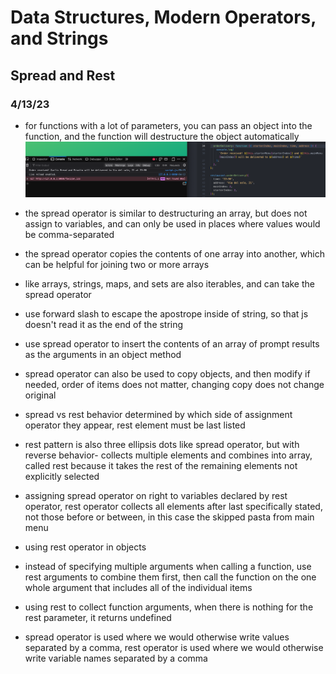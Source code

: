 # Data Structures, Modern Operators, and Strings

## Spread and Rest

### 4/13/23

- for functions with a lot of parameters, you can pass an object into the function, and the function will destructure the object automatically
![alt](../images/09-data-structures/0902-spread-and-rest/2023-04-13-13.png)

- the spread operator is similar to destructuring an array, but does not assign to variables, and can only be used in places where values would be comma-separated


- the spread operator copies the contents of one array into another, which can be helpful for joining two or more arrays


- like arrays, strings, maps, and sets are also iterables, and can take the spread operator


- use forward slash to escape the apostrope inside of string, so that js doesn't read it as the end of the string


- use spread operator to insert the contents of an array of prompt results as the arguments in an object method


- spread operator can also be used to copy objects, and then modify if needed, order of items does not matter, changing copy does not change original


- spread vs rest behavior determined by which side of assignment operator they appear, rest element must be last listed


- rest pattern is also three ellipsis dots like spread operator, but with reverse behavior- collects multiple elements and combines into array, called rest because it takes the rest of the remaining elements not explicitly selected


- assigning spread operator on right to variables declared by rest operator, rest operator collects all elements after last specifically stated, not those before or between, in this case the skipped pasta from main menu


- using rest operator in objects


- instead of specifying multiple arguments when calling a function, use rest arguments to combine them first, then call the function on the one whole argument that includes all of the individual items


- using rest to collect function arguments, when there is nothing for the rest parameter, it returns undefined


- spread operator is used where we would otherwise write values separated by a comma, rest operator is used where we would otherwise write variable names separated by a comma

